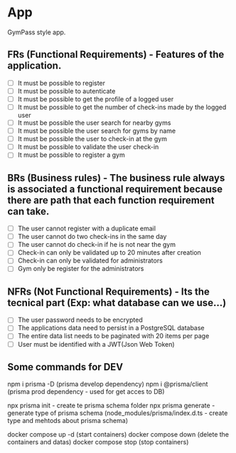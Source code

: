 # App

GymPass style app.

## FRs (Functional Requirements) - Features of the application.

- [ ] It must be possible to register
- [ ] It must be possible to autenticate
- [ ] It must be possible to get the profile of a logged user
- [ ] It must be possible to get the number of check-ins made by the logged user
- [ ] It must be possible the user search for nearby gyms
- [ ] It must be possible the user search for gyms by name
- [ ] It must be possible the user to check-in at the gym
- [ ] It must be possible to validate the user check-in
- [ ] It must be possible to register a gym

## BRs (Business rules) - The business rule always is associated a functional requirement because there are path that each function requirement can take.

- [ ] The user cannot register with a duplicate email
- [ ] The user cannot do two check-ins in the same day
- [ ] The user cannot do check-in if he is not near the gym
- [ ] Check-in can only be validated up to 20 minutes after creation
- [ ] Check-in can only be validated for administrators
- [ ] Gym only be register for the administrators

## NFRs (Not Functional Requirements) - Its the tecnical part (Exp: what database can we use...)

- [ ] The user password needs to be encrypted
- [ ] The applications data need to persist in a PostgreSQL database
- [ ] The entire data list needs to be paginated with 20 items per page
- [ ] User must be identified with a JWT(Json Web Token)

## Some commands for DEV

npm i prisma -D (prisma develop dependency)
npm i @prisma/client (prisma prod dependency - used for get acces to DB)

npx prisma init - create te prisma schema folder
npx prisma generate - generate type of prisma schema (node_modules/prisma/index.d.ts - create type and mehtods about prisma schema)

docker compose up -d (start containers)
docker compose down (delete the containers and datas)
docker compose stop (stop containers)

